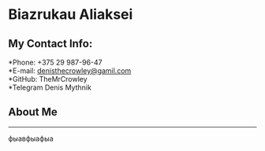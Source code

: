 # Biazrukau Aliaksei

## My Contact Info:

*Phone: +375 29 987-96-47  
*E-mail: denisthecrowley@gamil.com  
*GitHub: TheMrCrowley  
*Telegram Denis Mythnik

## About Me

---

фыавфыафыа
